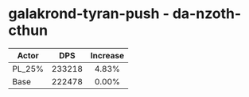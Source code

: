 # galakrond-tyran-push - da-nzoth-cthun
| Actor | DPS | Increase |
|---|:---:|:---:|
|PL_25%|233218|4.83%|
|Base|222478|0.00%|
